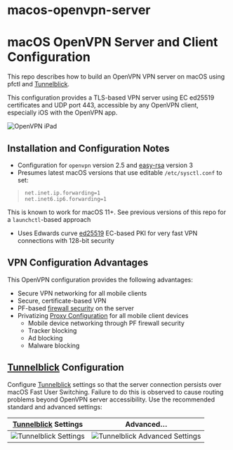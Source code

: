 macos-openvpn-server
==================

# macOS OpenVPN Server and Client Configuration

This repo describes how to build an OpenVPN VPN server on macOS using pfctl and [Tunnelblick](../../../../Tunnelblick/Tunnelblick).

This configuration provides a TLS-based VPN server using EC ed25519 certificates and UDP port 443, accessible by any OpenVPN client, especially iOS with the OpenVPN app.

![OpenVPN iPad](images/OpenVPN_iPad.PNG)

## Installation and Configuration Notes
* Configuration for `openvpn` version 2.5 and [easy-rsa](../../../../OpenVPN/easy-rsa) version 3
* Presumes latest macOS versions that use editable `/etc/sysctl.conf` to set:
> ```
> net.inet.ip.forwarding=1
> net.inet6.ip6.forwarding=1
> ```
This is known to work for macOS 11+. See previous versions of this
repo for a `launchctl`-based approach
* Uses Edwards curve
[ed25519](https://en.wikipedia.org/wiki/Curve25519) EC-based PKI
for very fast VPN connections with 128-bit security

## VPN Configuration Advantages

This OpenVPN configuration provides the following advantages:

* Secure VPN networking for all mobile clients
* Secure, certificate-based VPN
* PF-based [firewall security](../../../osxfortress) on the server
* Privatizing [Proxy Configuration](../../../osxfortress) for all mobile client devices
    * Mobile device networking through PF firewall security
    * Tracker blocking
    * Ad blocking
    * Malware blocking

## [Tunnelblick](../../../../Tunnelblick/Tunnelblick) Configuration

Configure [Tunnelblick](../../../../Tunnelblick/Tunnelblick) settings so that the server connection persists over macOS Fast User Switching. Failure to do this is observed to cause routing problems beyond OpenVPN server accessibility. Use the recommended standard and advanced settings:

| [Tunnelblick](../../../../Tunnelblick/Tunnelblick) Settings |  Advanced… |
:------------------------------------------------------------:|:-------------------------:
![Tunnelblick Settings](images/Tunnelblick%20Settings.png)|![Tunnelblick Advanced Settings](images/Tunnelblick%20Advanced%20Settings.png)
